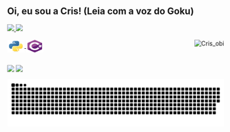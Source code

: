 ## Oi, eu sou a Cris! (Leia com a voz do Goku)
 <div>
  <a href="https://github.com/cristiana-e">
  <img height="180em" src="https://github-readme-stats.vercel.app/api?username=cristiana-e&show_icons=true&theme=dracula&include_all_commits=true&count_private=true"/>
  <img height="180em" src="https://github-readme-stats.vercel.app/api/top-langs/?username=cristiana-e&layout=compact&langs_count=7&theme=dracula"/>
</div>
<div style="display: inline_block"><br>
  <img align="center" alt="Cris_ama_Python" height="30" width="40" src="https://raw.githubusercontent.com/devicons/devicon/master/icons/python/python-original.svg">
  <img align="center" alt="Cris-_Csharp" height="30" width="40" src="https://raw.githubusercontent.com/devicons/devicon/master/icons/csharp/csharp-original.svg">
  <img align="right" alt="Cris_obi" src="D:\Documentos D\Estudos\Bootcamp_Carrefur\GITHUB\cristiana-e\hello.gif">
</div>
  
  ##
 
<div> 
    <a href = "mailto:rodriguesc.cristiana@gmail.com"><img src="https://img.shields.io/badge/-Gmail-%23333?style=for-the-badge&logo=gmail&logoColor=white" target="_blank"></a>
  <a href="https://www.linkedin.com/in/cristianaerodrigues/-45875016a" target="_blank"><img src="https://img.shields.io/badge/-LinkedIn-%230077B5?style=for-the-badge&logo=linkedin&logoColor=white" target="_blank"></a> 
 
  ![Snake animation](https://github.com/cristiana-e/cristiana-e/blob/output/github-contribution-grid-snake.svg)
 
</div>
